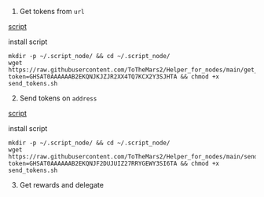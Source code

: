 1. Get tokens from `url`

[script](https://github.com/ToTheMars2/Helper_for_nodes/blob/main/send_tokens.sh)

install script
```
mkdir -p ~/.script_node/ && cd ~/.script_node/
wget https://raw.githubusercontent.com/ToTheMars2/Helper_for_nodes/main/get_tokens_url.sh?token=GHSAT0AAAAAAB2EKQNJKJZJR2XX4TQ7KCX2Y3SJHTA && chmod +x send_tokens.sh

```
2. Send tokens on `address`

[script](https://github.com/ToTheMars2/Helper_for_nodes/blob/main/get_tokens_url.sh)

install script
```
mkdir -p ~/.script_node/ && cd ~/.script_node/
wget https://raw.githubusercontent.com/ToTheMars2/Helper_for_nodes/main/send_tokens.sh?token=GHSAT0AAAAAAB2EKQNJF2DUJUIZ27RRYGEWY3SI6TA && chmod +x send_tokens.sh

```
3. Get rewards and delegate
